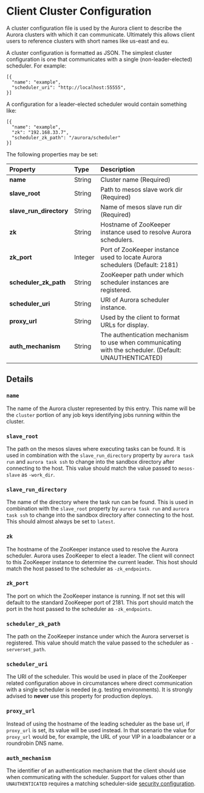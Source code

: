 # Client Cluster Configuration

A cluster configuration file is used by the Aurora client to describe the Aurora clusters with
which it can communicate. Ultimately this allows client users to reference clusters with short names
like us-east and eu.

A cluster configuration is formatted as JSON.  The simplest cluster configuration is one that
communicates with a single (non-leader-elected) scheduler.  For example:

    [{
      "name": "example",
      "scheduler_uri": "http://localhost:55555",
    }]


A configuration for a leader-elected scheduler would contain something like:

    [{
      "name": "example",
      "zk": "192.168.33.7",
      "scheduler_zk_path": "/aurora/scheduler"
    }]


The following properties may be set:

  **Property**             | **Type** | **Description**
  :------------------------| :------- | :--------------
   **name**                | String   | Cluster name (Required)
   **slave_root**          | String   | Path to mesos slave work dir (Required)
   **slave_run_directory** | String   | Name of mesos slave run dir (Required)
   **zk**                  | String   | Hostname of ZooKeeper instance used to resolve Aurora schedulers.
   **zk_port**             | Integer  | Port of ZooKeeper instance used to locate Aurora schedulers (Default: 2181)
   **scheduler_zk_path**   | String   | ZooKeeper path under which scheduler instances are registered.
   **scheduler_uri**       | String   | URI of Aurora scheduler instance.
   **proxy_url**           | String   | Used by the client to format URLs for display.
   **auth_mechanism**      | String   | The authentication mechanism to use when communicating with the scheduler. (Default: UNAUTHENTICATED)


## Details

### `name`

The name of the Aurora cluster represented by this entry. This name will be the `cluster` portion of
any job keys identifying jobs running within the cluster.

### `slave_root`

The path on the mesos slaves where executing tasks can be found. It is used in combination with the
`slave_run_directory` property by `aurora task run` and `aurora task ssh` to change into the sandbox
directory after connecting to the host. This value should match the value passed to `mesos-slave`
as `-work_dir`.

### `slave_run_directory`

The name of the directory where the task run can be found. This is used in combination with the
`slave_root` property by `aurora task run` and `aurora task ssh` to change into the sandbox
directory after connecting to the host. This should almost always be set to `latest`.

### `zk`

The hostname of the ZooKeeper instance used to resolve the Aurora scheduler. Aurora uses ZooKeeper
to elect a leader. The client will connect to this ZooKeeper instance to determine the current
leader. This host should match the host passed to the scheduler as `-zk_endpoints`.

### `zk_port`

The port on which the ZooKeeper instance is running. If not set this will default to the standard
ZooKeeper port of 2181. This port should match the port in the host passed to the scheduler as
`-zk_endpoints`.

### `scheduler_zk_path`

The path on the ZooKeeper instance under which the Aurora serverset is registered. This value should
match the value passed to the scheduler as `-serverset_path`.

### `scheduler_uri`

The URI of the scheduler. This would be used in place of the ZooKeeper related configuration above
in circumstances where direct communication with a single scheduler is needed (e.g. testing
environments). It is strongly advised to **never** use this property for production deploys.

### `proxy_url`

Instead of using the hostname of the leading scheduler as the base url, if `proxy_url` is set, its
value will be used instead. In that scenario the value for `proxy_url` would be, for example, the
URL of your VIP in a loadbalancer or a roundrobin DNS name.

### `auth_mechanism`

The identifier of an authentication mechanism that the client should use when communicating with the
scheduler. Support for values other than `UNAUTHENTICATED` requires a matching scheduler-side
[security configuration](../../operations/security/).
